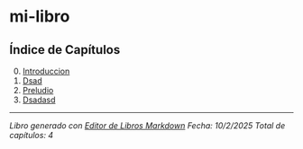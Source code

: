 # mi-libro

## Índice de Capítulos

00. [Introduccion](./00_introduccion.md)
01. [Dsad](./01_dsad.md)
02. [Preludio](./02_preludio.md)
03. [Dsadasd](./03_dsadasd.md)

---

*Libro generado con [Editor de Libros Markdown](http://localhost:3001)*
*Fecha: 10/2/2025*
*Total de capítulos: 4*
